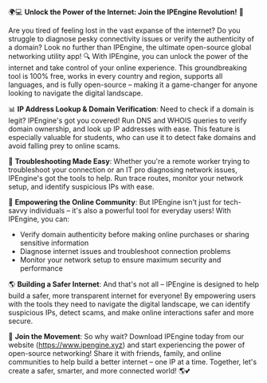 🌍💻 **Unlock the Power of the Internet: Join the IPEngine Revolution!** 🚀

Are you tired of feeling lost in the vast expanse of the internet? Do you struggle to diagnose pesky connectivity issues or verify the authenticity of a domain? Look no further than IPEngine, the ultimate open-source global networking utility app! 🔍 With IPEngine, you can unlock the power of the internet and take control of your online experience. This groundbreaking tool is 100% free, works in every country and region, supports all languages, and is fully open-source – making it a game-changer for anyone looking to navigate the digital landscape.

📊 **IP Address Lookup & Domain Verification**: Need to check if a domain is legit? IPEngine's got you covered! Run DNS and WHOIS queries to verify domain ownership, and look up IP addresses with ease. This feature is especially valuable for students, who can use it to detect fake domains and avoid falling prey to online scams.

🔧 **Troubleshooting Made Easy**: Whether you're a remote worker trying to troubleshoot your connection or an IT pro diagnosing network issues, IPEngine's got the tools to help. Run trace routes, monitor your network setup, and identify suspicious IPs with ease.

💪 **Empowering the Online Community**: But IPEngine isn't just for tech-savvy individuals – it's also a powerful tool for everyday users! With IPEngine, you can:

* Verify domain authenticity before making online purchases or sharing sensitive information
* Diagnose internet issues and troubleshoot connection problems
* Monitor your network setup to ensure maximum security and performance

🌎 **Building a Safer Internet**: And that's not all – IPEngine is designed to help build a safer, more transparent internet for everyone! By empowering users with the tools they need to navigate the digital landscape, we can identify suspicious IPs, detect scams, and make online interactions safer and more secure.

🌟 **Join the Movement**: So why wait? Download IPEngine today from our website (https://www.ipengine.xyz) and start experiencing the power of open-source networking! Share it with friends, family, and online communities to help build a better internet – one IP at a time. Together, let's create a safer, smarter, and more connected world! 🌎💕